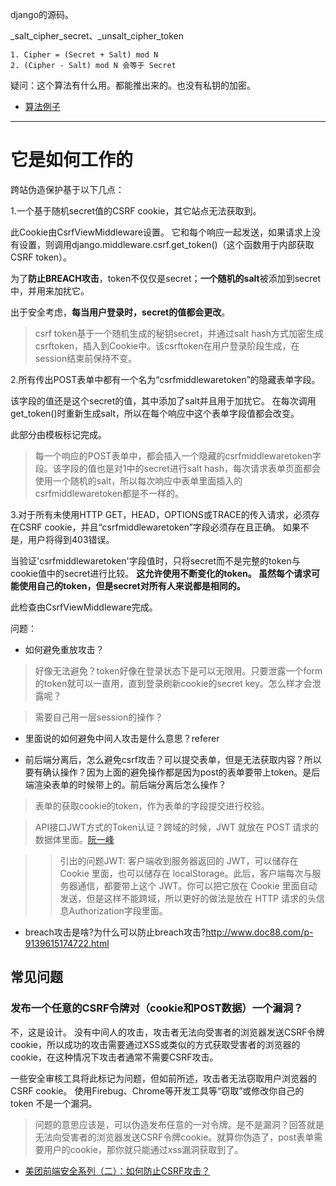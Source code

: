 
django的源码。

_salt_cipher_secret、_unsalt_cipher_token
```
1. Cipher = (Secret + Salt) mod N
2. (Cipher - Salt) mod N 会等于 Secret
```
疑问：这个算法有什么用。都能推出来的。也没有私钥的加密。

- [算法例子](https://www.jianshu.com/p/eaf4a57bbca7)


---
# 它是如何工作的

跨站伪造保护基于以下几点：

1.一个基于随机secret值的CSRF cookie，其它站点无法获取到。

此Cookie由CsrfViewMiddleware设置。 它和每个响应一起发送，如果请求上没有设置，则调用django.middleware.csrf.get_token()（这个函数用于内部获取CSRF token）。

为了**防止BREACH攻击**，token不仅仅是secret；**一个随机的salt**被添加到secret中，并用来加扰它。


出于安全考虑，**每当用户登录时，secret的值都会更改**。

> csrf token基于一个随机生成的秘钥secret，并通过salt hash方式加密生成csrftoken，插入到Cookie中。该csrftoken在用户登录阶段生成，在session结束前保持不变。

2.所有传出POST表单中都有一个名为“csrfmiddlewaretoken”的隐藏表单字段。
 
 该字段的值还是这个secret的值，其中添加了salt并且用于加扰它。 在每次调用get_token()时重新生成salt，所以在每个响应中这个表单字段值都会改变。
  
  此部分由模板标记完成。
  
> 每一个响应的POST表单中，都会插入一个隐藏的csrfmiddlewaretoken字段。该字段的值也是对1中的secret进行salt hash，每次请求表单页面都会使用一个随机的salt，所以每次响应中表单里面插入的csrfmiddlewaretoken都是不一样的。
  
3.对于所有未使用HTTP GET，HEAD，OPTIONS或TRACE的传入请求，必须存在CSRF cookie，并且“csrfmiddlewaretoken”字段必须存在且正确。 如果不是，用户将得到403错误。
  
  当验证'csrfmiddlewaretoken'字段值时，只将secret而不是完整的token与cookie值中的secret进行比较。 **这允许使用不断变化的token。 虽然每个请求可能使用自己的token，但是secret对所有人来说都是相同的。**
  
  此检查由CsrfViewMiddleware完成。
  
  
问题： 
- 如何避免重放攻击？
> 好像无法避免？token好像在登录状态下是可以无限用。只要泄露一个form的token就可以一直用，直到登录刷新cookie的secret key。怎么样才会泄露呢？

> 需要自己用一层session的操作？

- 里面说的如何避免中间人攻击是什么意思？referer

- 前后端分离后，怎么避免csrf攻击？可以提交表单，但是无法获取内容？所以要有确认操作？因为上面的避免操作都是因为post的表单要带上token。是后端渲染表单的时候带上的。前后端分离后怎么操作？

> 表单的获取cookie的token，作为表单的字段提交进行校验。

> API接口JWT方式的Token认证？跨域的时候，JWT 就放在 POST 请求的数据体里面。[阮一峰](https://www.ruanyifeng.com/blog/2018/07/json_web_token-tutorial.html)

>> 引出的问题JWT: 客户端收到服务器返回的 JWT，可以储存在 Cookie 里面，也可以储存在 localStorage。此后，客户端每次与服务器通信，都要带上这个 JWT。你可以把它放在 Cookie 里面自动发送，但是这样不能跨域，所以更好的做法是放在 HTTP 请求的头信息Authorization字段里面。

- breach攻击是啥?为什么可以防止breach攻击?http://www.doc88.com/p-9139615174722.html

## 常见问题
### 发布一个任意的CSRF令牌对（cookie和POST数据）一个漏洞？

不，这是设计。 没有中间人的攻击，攻击者无法向受害者的浏览器发送CSRF令牌cookie，所以成功的攻击需要通过XSS或类似的方式获取受害者的浏览器的cookie，在这种情况下攻击者通常不需要CSRF攻击。

一些安全审核工具将此标记为问题，但如前所述，攻击者无法窃取用户浏览器的CSRF cookie。 使用Firebug、Chrome等开发工具等“窃取”或修改你自己的token 不是一个漏洞。

> 问题的意思应该是，可以伪造发布任意的一对令牌。是不是漏洞？回答就是无法向受害者的浏览器发送CSRF令牌cookie。就算你伪造了，post表单需要用户的cookie，那你就只能通过xss漏洞获取到了。


- [美团前端安全系列（二）：如何防止CSRF攻击？](https://www.freebuf.com/articles/web/186880.html)